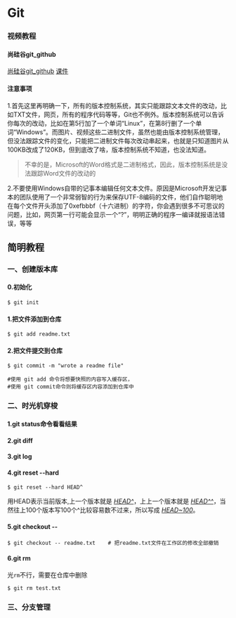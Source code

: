 # Git

### 视频教程
#### 尚硅谷git_github
[尚硅谷git_github](https://www.bilibili.com/video/av81226714)
[课件](./尚硅谷git_github/Github2015.12V1.6.pptx)

#### 注意事项
1.首先这里再明确一下，所有的版本控制系统，其实只能跟踪文本文件的改动，比如TXT文件，网页，所有的程序代码等等，Git也不例外。版本控制系统可以告诉你每次的改动，比如在第5行加了一个单词“Linux”，在第8行删了一个单词“Windows”。而图片、视频这些二进制文件，虽然也能由版本控制系统管理，但没法跟踪文件的变化，只能把二进制文件每次改动串起来，也就是只知道图片从100KB改成了120KB，但到底改了啥，版本控制系统不知道，也没法知道。
> 不幸的是，Microsoft的Word格式是二进制格式，因此，版本控制系统是没法跟踪Word文件的改动的

2.不要使用Windows自带的记事本编辑任何文本文件。原因是Microsoft开发记事本的团队使用了一个非常弱智的行为来保存UTF-8编码的文件，他们自作聪明地在每个文件开头添加了0xefbbbf（十六进制）的字符，你会遇到很多不可思议的问题，比如，网页第一行可能会显示一个“?”，明明正确的程序一编译就报语法错误，等等

## 简明教程
### 一、创建版本库
#### 0.初始化
```
$ git init
```
#### 1.把文件添加到仓库
```
$ git add readme.txt
```
#### 2.把文件提交到仓库
```
$ git commit -m "wrote a readme file"

#使用 git add 命令将想要快照的内容写入缓存区，
#使用 git commit命令则将缓存区内容添加到仓库中
```
### 二、时光机穿梭
#### 1.git status命令看看结果
#### 2.git diff
#### 3.git log
#### 4.git reset --hard
```
$ git reset --hard HEAD^
```
用HEAD表示当前版本,上一个版本就是 <u>*HEAD\^*</u>，上上一个版本就是 <u>*HEAD\^\^*</u>，当然往上100个版本写100个^比较容易数不过来，所以写成 <u>*HEAD~100*</u>。
#### 5.git checkout -- <file>
```
$ git checkout -- readme.txt    # 把readme.txt文件在工作区的修改全部撤销
```
#### 6.git rm
光```rm```不行，需要在仓库中删除
```
$ git rm test.txt
```
### 三、分支管理
